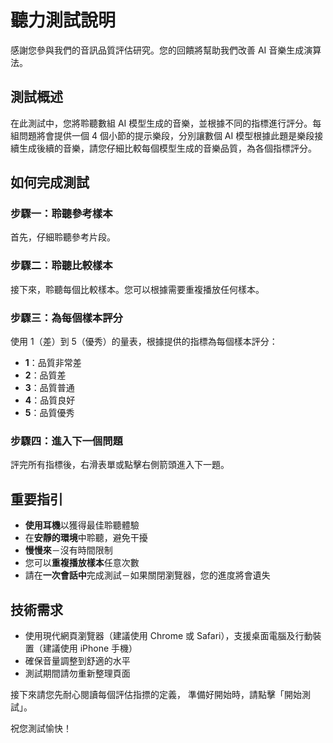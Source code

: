 # 聽力測試說明

感謝您參與我們的音訊品質評估研究。您的回饋將幫助我們改善 AI 音樂生成演算法。

## 測試概述

在此測試中，您將聆聽數組 AI 模型生成的音樂，並根據不同的指標進行評分。每組問題將會提供一個 4 個小節的提示樂段，分別讓數個 AI 模型根據此題是樂段接續生成後續的音樂，請您仔細比較每個模型生成的音樂品質，為各個指標評分。

## 如何完成測試

### 步驟一：聆聽參考樣本
首先，仔細聆聽參考片段。

### 步驟二：聆聽比較樣本
接下來，聆聽每個比較樣本。您可以根據需要重複播放任何樣本。

### 步驟三：為每個樣本評分
使用 1（差）到 5（優秀）的量表，根據提供的指標為每個樣本評分：

- **1**：品質非常差
- **2**：品質差
- **3**：品質普通
- **4**：品質良好
- **5**：品質優秀

### 步驟四：進入下一個問題
評完所有指標後，右滑表單或點擊右側箭頭進入下一題。

## 重要指引

- **使用耳機**以獲得最佳聆聽體驗
- 在**安靜的環境**中聆聽，避免干擾
- **慢慢來**－沒有時間限制
- 您可以**重複播放樣本**任意次數
- 請在**一次會話中**完成測試－如果關閉瀏覽器，您的進度將會遺失

## 技術需求

- 使用現代網頁瀏覽器（建議使用 Chrome 或 Safari），支援桌面電腦及行動裝置（建議使用 iPhone 手機）
- 確保音量調整到舒適的水平
- 測試期間請勿重新整理頁面

接下來請您先耐心閱讀每個評估指摽的定義，
準備好開始時，請點擊「開始測試」。

祝您測試愉快！